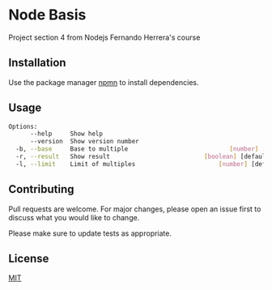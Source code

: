 # Node Basis

Project section 4 from Nodejs Fernando Herrera's course

## Installation

Use the package manager [npmn](https://www.npmjs.com/) to install dependencies.

## Usage

```bash
Options:
      --help     Show help                                             [boolean]
      --version  Show version number                                   [boolean]
  -b, --base     Base to multiple                            [number] [required]
  -r, --result   Show result                          [boolean] [default: false]
  -l, --limit    Limit of multiples                       [number] [default: 10]
```

## Contributing
Pull requests are welcome. For major changes, please open an issue first to discuss what you would like to change.

Please make sure to update tests as appropriate.

## License
[MIT](https://choosealicense.com/licenses/mit/)